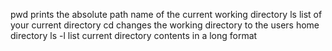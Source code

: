 pwd prints the absolute path name of the current working directory
ls list of your current directory
cd changes the working directory to the users home directory
ls -l list current directory contents in a long format

